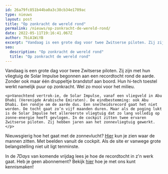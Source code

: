 ```yaml
---
id: 26a79fc851b44ba0a3c38cb34e1709ac
type: nieuws
layout: post
title: "Op zonkracht de wereld rond"
permalink: /nieuws/op-zonkracht-de-wereld-rond/
date: 2022-05-11T19:16:41.067Z
author: 7biA1WiYB
excerpt: "Vandaag is een grote dag voor twee Zwitserse piloten. Zij zijn met hun vliegtuig de Solar Impulse begonnen aan een recordtocht rond de aarde. Zonder ook maar één druppeltje brandstof aan boord. Hun hi-tech toestel werkt namelijk puur op zonkracht. Wel zo mooi voor het milieu.  "
seo:
  description: "Op zonkracht de wereld rond"
  title: "Op zonkracht de wereld rond"
---
```

Vandaag is een grote dag voor twee Zwitserse piloten. Zij zijn met hun vliegtuig de Solar Impulse begonnen aan een recordtocht rond de aarde. Zonder ook maar één druppeltje brandstof aan boord. Hun hi-tech toestel werkt namelijk puur op zonkracht. Wel zo mooi voor het milieu.  

    <p>Vanochtend vertrok-ie, de Solar Impulse, vanaf een vliegveld in Abu Dhabi (Verenigde Arabische Emiraten). De eindbestemming: ook Abu Dhabi. Een rondje om de aarde dus. Een snelheidsrecord gaat het niet worden. De tocht gaat zo’n vijf maanden duren. Maar als de poging lukt is de Solar Impulse het allereerste vliegtuig dat zo lang volledig op zonne-energie heeft gevlogen. In de cockpit zitten twee ervaren Zwitserse piloten. Zij hebben jaren aan het zonnevliegtuig gewerkt.</p>
<p>Nieuwsgierig hoe het gaat met de zonnevlucht? <a href="http://www.solarimpulse.com">Hier</a> kun je zien waar de mannen zitten. Met beelden vanuit de cockpit. Als de site er vanwege grote belangstelling niet uit ligt tenminste.</p>
<p>In de <em>7Days</em> van komende vrijdag lees je hoe de recordtocht in z'n werk gaat. Heb je geen abonnement? Bekijk <a href="https://7dagen.netlify.app/verkoop">hier</a> hoe je met ons kunt kennismaken!</p>  
